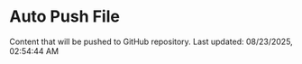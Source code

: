 # Auto Push File

Content that will be pushed to GitHub repository.
Last updated: 08/23/2025, 02:54:44 AM